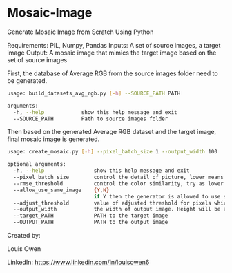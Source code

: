 # Mosaic-Image
Generate Mosaic Image from Scratch Using Python

Requirements: PIL, Numpy, Pandas
Inputs: A set of source images, a target image
Output: A mosaic image that mimics the target image based on the set of source images

First, the database of Average RGB from the source images folder need to be generated. 

```bash
usage: build_datasets_avg_rgb.py [-h] --SOURCE_PATH PATH

arguments:
  -h, --help            show this help message and exit
  --SOURCE_PATH         Path to source images folder
```

Then based on the generated Average RGB dataset and the target image, final mosaic image is generated.

```bash
usage: create_mosaic.py [-h] --pixel_batch_size 1 --output_width 100

optional arguments:
  -h, --help            	show this help message and exit
  --pixel_batch_size    	control the detail of picture, lower means more detail but takes longer time to produce.
  --rmse_threshold      	control the color similarity, try as lower as possible in the beginning. If adjust_threshold is 0 and if there 	 					   is an error indicating "too lower threshold" then try to add the value slowly
  --allow_use_same_image	{Y,N}
  							if Y then the generator is allowed to use same picture many times
  --adjust_threshold	    value of adjusted threshold for pixels which have rmse higher then the given initial threshold. If 0 then it 						  will not adjusted
  --output_width	 	 	the width of output image. Height will be adjusted to maintain the aspect ratio
  --target_PATH	      		PATH to the target image
  --OUTPUT_PATH	      		PATH to the output image
```


Created by:

Louis Owen

LinkedIn: https://www.linkedin.com/in/louisowen6
